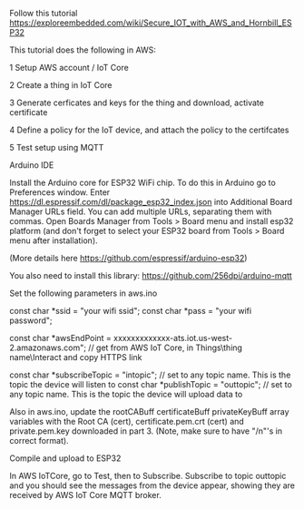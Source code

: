 Follow this tutorial https://exploreembedded.com/wiki/Secure_IOT_with_AWS_and_Hornbill_ESP32

This tutorial does the following in AWS: 

1 Setup AWS account / IoT Core

2 Create a thing in IoT Core

3 Generate cerficates and keys for the thing and download, activate certificate

4 Define a policy for the IoT device, and attach the policy to the certifcates

5 Test setup using MQTT



Arduino IDE

Install the Arduino core for ESP32 WiFi chip. 
To do this in Arduino go to Preferences window. 
Enter https://dl.espressif.com/dl/package_esp32_index.json into Additional Board Manager URLs field. You can add multiple URLs, separating them with commas.
Open Boards Manager from Tools > Board menu and install esp32 platform (and don't forget to select your ESP32 board from Tools > Board menu after installation).

(More details here https://github.com/espressif/arduino-esp32) 


You also need to install this library: https://github.com/256dpi/arduino-mqtt

Set the following parameters in aws.ino

const char *ssid = "your wifi ssid";
const char *pass = "your wifi password";

const char *awsEndPoint = xxxxxxxxxxxxx-ats.iot.us-west-2.amazonaws.com";		// get from AWS IoT Core, in Things\thing name\Interact and copy HTTPS link

const char *subscribeTopic = "intopic"; 	// set to any topic name. This is the topic the device will listen to
const char *publishTopic = "outtopic";		// set to any topic name. This is the topic the device will upload data to

Also in aws.ino, update the rootCABuff certificateBuff privateKeyBuff array variables with the Root CA (cert), certificate.pem.crt (cert) and private.pem.key downloaded in part 3. (Note, make sure to have "/n"'s in correct format). 

Compile and upload to ESP32

In AWS IoTCore, go to Test, then to Subscribe. Subscribe to topic outtopic and you should see the messages from the device appear, showing they are received by AWS IoT Core MQTT broker. 


